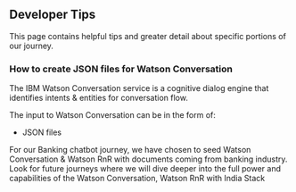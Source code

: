 ## Developer Tips

This page contains helpful tips and greater detail about specific portions of our journey.


### How to create JSON files for Watson Conversation

The IBM Watson Conversation service is a cognitive dialog engine that identifies intents & entities for conversation flow.

The input to Watson Conversation can be in the form of:
* JSON files

For our Banking chatbot journey, we have chosen to seed Watson Conversation & Watson RnR with documents coming from banking industry.
Look for future journeys where we will dive deeper into
the full power and capabilities of the Watson Conversation, Watson RnR with India Stack
